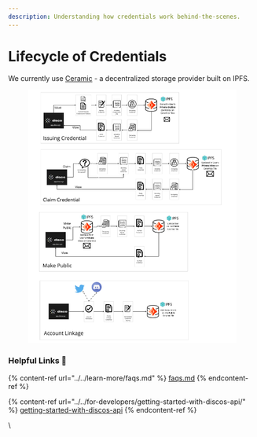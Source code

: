 ```yaml
---
description: Understanding how credentials work behind-the-scenes.
---
```


# Lifecycle of Credentials

We currently use [Ceramic](http://ceramic.network) - a decentralized storage provider built on IPFS.

<figure><img src="../../.gitbook/assets/Disco Overview.jpg" alt=""><figcaption></figcaption></figure>

### Helpful Links :link:

{% content-ref url="../../learn-more/faqs.md" %}
[faqs.md](../../learn-more/faqs.md)
{% endcontent-ref %}

{% content-ref url="../../for-developers/getting-started-with-discos-api/" %}
[getting-started-with-discos-api](../../for-developers/getting-started-with-discos-api/)
{% endcontent-ref %}

\
